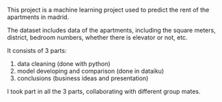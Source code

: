 This project is a machine learning project used to predict the rent of the apartments in madrid.

The dataset includes data of the apartments, including the square meters, district, bedroom numbers, whether there is elevator or not, etc.

It consists of 3 parts:

1. data cleaning (done with python)
2. model developing and comparison (done in dataiku)
3. conclusions (business ideas and presentation)

I took part in all the 3 parts, collaborating with different group mates.